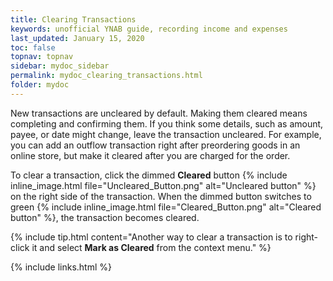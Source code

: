 ```yaml
---
title: Clearing Transactions
keywords: unofficial YNAB guide, recording income and expenses
last_updated: January 15, 2020
toc: false
topnav: topnav
sidebar: mydoc_sidebar
permalink: mydoc_clearing_transactions.html
folder: mydoc
---
```


New transactions are uncleared by default. Making them cleared means completing and confirming them. If you think some details, such as amount, payee, or date might change, leave the transaction uncleared. For example, you can add an outflow transaction right after preordering goods in an online store, but make it cleared after you are charged for the order.

To clear a transaction, click the dimmed **Cleared** button  {% include inline_image.html file="Uncleared_Button.png" alt="Uncleared button" %}  on the right side of the transaction. When the dimmed button switches to green {% include inline_image.html file="Cleared_Button.png" alt="Сleared button" %}, the transaction becomes cleared.

{% include tip.html content="Another way to clear a transaction is to right-click it and select **Mark as Cleared** from the context menu." %}

{% include links.html %}
